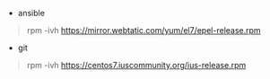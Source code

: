 - ansible 
> rpm -ivh https://mirror.webtatic.com/yum/el7/epel-release.rpm

- git 
> rpm -ivh https://centos7.iuscommunity.org/ius-release.rpm